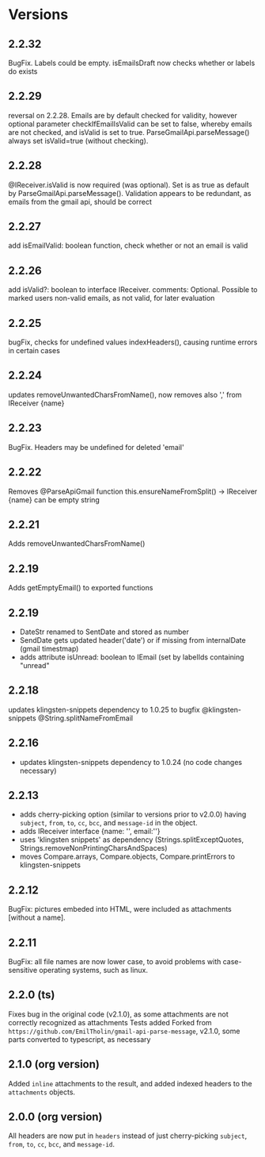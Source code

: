 # Versions
## 2.2.32
BugFix. Labels could be empty. isEmailsDraft now checks whether or labels do exists 

## 2.2.29
reversal on 2.2.28.  Emails are by default checked for validity, however optional parameter checkIfEmailIsValid can be set to false, whereby emails are not checked, and isValid is set to true.  ParseGmailApi.parseMessage() always set isValid=true (without checking).

## 2.2.28
@IReceiver.isValid is now required (was optional). Set is as true as default by ParseGmailApi.parseMessage(). Validation appears to be redundant, as emails from the gmail api, should be  correct

## 2.2.27
add  isEmailValid: boolean function, check whether or not an email is valid

## 2.2.26
add  isValid?: boolean to interface IReceiver. comments: Optional. Possible to marked users non-valid emails, as not valid, for later evaluation 

## 2.2.25
bugFix, checks for undefined values indexHeaders(), causing runtime errors in certain cases

## 2.2.24
updates removeUnwantedCharsFromName(), now removes also ',' from IReceiver {name}

## 2.2.23
BugFix. Headers may be undefined for deleted 'email'

## 2.2.22
Removes @ParseApiGmail function this.ensureNameFromSplit() -> IReceiver {name} can be empty string

## 2.2.21
Adds removeUnwantedCharsFromName()

## 2.2.19
Adds getEmptyEmail() to exported functions 

## 2.2.19
- DateStr renamed to SentDate and stored as number
- SendDate gets updated header('date') or if missing from internalDate (gmail timestmap) 
- adds attribute isUnread: boolean to IEmail (set by labelIds containing "unread"

## 2.2.18
updates klingsten-snippets dependency to 1.0.25 to bugfix @klingsten-snippets @String.splitNameFromEmail 

## 2.2.16
- updates klingsten-snippets dependency to 1.0.24 (no code changes necessary)

## 2.2.13
- adds cherry-picking option (similar to versions prior to  v2.0.0) having `subject`, `from`, `to`, `cc`, `bcc`, and `message-id` in the object.
- adds IReceiver interface {name: '', email:''}
- uses 'klingsten snippets' as dependency (Strings.splitExceptQuotes, Strings.removeNonPrintingCharsAndSpaces)
- moves Compare.arrays, Compare.objects, Compare.printErrors to klingsten-snippets

## 2.2.12
BugFix: pictures embeded into HTML, were included as attachments [without a name]. 

## 2.2.11
BugFix: all file names are now lower case, to avoid problems with case-sensitive operating systems, such as linux.

## 2.2.0 (ts)
Fixes bug in the original code (v2.1.0), as some attachments are not correctly recognized as attachments 
Tests added
Forked from `https://github.com/EmilTholin/gmail-api-parse-message`, v2.1.0, some parts converted to typescript, as necessary

## 2.1.0 (org version)
Added `inline` attachments to the result, and added indexed headers to the `attachments` objects.

## 2.0.0 (org version)
All headers are now put in `headers` instead of just cherry-picking `subject`, `from`, `to`, `cc`, `bcc`, and `message-id`.
